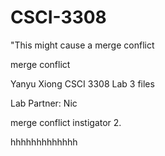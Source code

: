 # CSCI-3308

"This might cause a merge conflict

merge conflict

Yanyu Xiong CSCI 3308 Lab 3 files

Lab Partner: Nic

merge conflict instigator 2.

hhhhhhhhhhhhh
